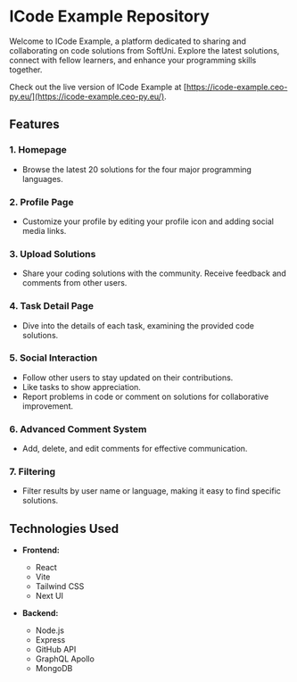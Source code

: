 # ICode Example Repository

Welcome to ICode Example, a platform dedicated to sharing and collaborating on code solutions from SoftUni. Explore the latest solutions, connect with fellow learners, and enhance your programming skills together.


Check out the live version of ICode Example at [https://icode-example.ceo-py.eu/](https://icode-example.ceo-py.eu/).


## Features

### 1. Homepage

- Browse the latest 20 solutions for the four major programming languages.

### 2. Profile Page

- Customize your profile by editing your profile icon and adding social media links.

### 3. Upload Solutions

- Share your coding solutions with the community. Receive feedback and comments from other users.

### 4. Task Detail Page

- Dive into the details of each task, examining the provided code solutions.

### 5. Social Interaction

- Follow other users to stay updated on their contributions.
- Like tasks to show appreciation.
- Report problems in code or comment on solutions for collaborative improvement.

### 6. Advanced Comment System

- Add, delete, and edit comments for effective communication.

### 7. Filtering

- Filter results by user name or language, making it easy to find specific solutions.

## Technologies Used

- **Frontend:**
  - React
  - Vite
  - Tailwind CSS
  - Next UI

- **Backend:**
  - Node.js
  - Express
  - GitHub API
  - GraphQL Apollo
  - MongoDB

